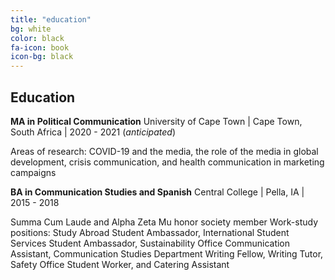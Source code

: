 ```yaml
---
title: "education"
bg: white
color: black
fa-icon: book
icon-bg: black
---
```


## Education

**MA in Political Communication**
University of Cape Town \| Cape Town, South Africa \| 2020 - 2021 (*anticipated*)

Areas of research: COVID-19 and the media, the role of the media in global development, crisis communication, and health communication in marketing campaigns

**BA in Communication Studies and Spanish**
Central College \| Pella, IA \| 2015 - 2018

Summa Cum Laude and Alpha Zeta Mu honor society member
Work-study positions: Study Abroad Student Ambassador, International Student Services Student Ambassador, Sustainability Office Communication Assistant, Communication Studies Department Writing Fellow, Writing Tutor, Safety Office Student Worker, and Catering Assistant
